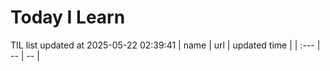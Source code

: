 # Today I Learn 
TIL list updated at 2025-05-22 02:39:41
| name | url | updated time |
| :--- | -- | -- |
